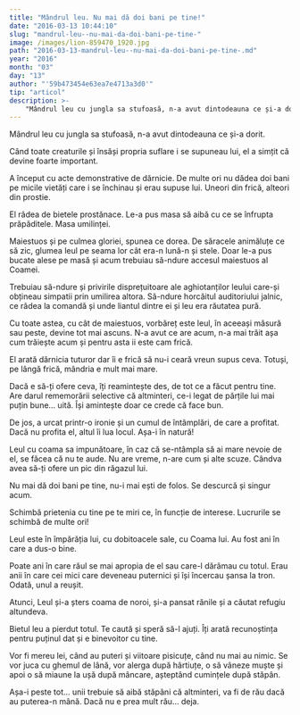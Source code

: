 ```yaml
---
title: "Mândrul leu. Nu mai dă doi bani pe tine!"
date: "2016-03-13 10:44:10"
slug: "mandrul-leu--nu-mai-da-doi-bani-pe-tine-"
image: /images/lion-859470_1920.jpg
path: "2016-03-13-mandrul-leu--nu-mai-da-doi-bani-pe-tine-.md"
year: "2016"
month: "03"
day: "13"
author: "'59b473454e63ea7e4713a3d0'"
tip: "articol"
description: >-
    "Mândrul leu cu jungla sa stufoasă, n-a avut dintodeauna ce și-a dorit.Când toate creaturile și însăși propria suflare i se supuneau lui, el a simțit că devine foarte important.A început cu acte demo"
---
```

<div class="kg-card-markdown"><p>Mândrul leu cu jungla sa stufoasă, n-a avut dintodeauna ce și-a dorit.</p>
<p>Când toate creaturile și însăși propria suflare i se supuneau lui, el a simțit că devine foarte important.</p>
<p>A început cu acte demonstrative de dărnicie. De multe ori nu dădea doi bani pe micile vietăți care i se închinau și erau supuse lui. Uneori din frică, alteori din prostie.</p>
<p>El râdea de bietele prostănace. Le-a pus masa să aibă cu ce se înfrupta prăpăditele. Masa umilinței.</p>
<p>Maiestuos și pe culmea gloriei, spunea ce dorea. De săracele animăluțe ce să zic, glumea leul pe seama lor cât era-n lună-n și stele. Doar le-a pus bucate alese pe masă și acum trebuiau să-ndure accesul maiestuos al Coamei.</p>
<p>Trebuiau să-ndure și privirile disprețuitoare ale aghiotanților leului care-și obțineau simpatii prin umilirea altora. Să-ndure horcăitul auditoriului jalnic, ce râdea la comandă și unde liantul dintre ei și leu era răutatea pură.</p>
<p>Cu toate astea, cu cât de maiestuos, vorbăreț este leul, în aceeași măsură sau peste, devine tot mai ascuns. N-a avut ce are acum, n-a mai trăit așa cum trăiește acum și pentru asta ii este cam frică.</p>
<p>El arată dărnicia tuturor dar îi e frică să nu-i ceară vreun supus ceva. Totuși, pe lângă frică, mândria e mult mai mare.</p>
<p>Dacă e să-ți ofere ceva, îți reamintește des, de tot ce a făcut pentru tine. Are darul rememorării selective că altminteri, ce-i legat de părțile lui mai puțin bune… uită. Își amintește doar ce crede că face bun.</p>
<p>De jos, a urcat printr-o ironie și un cumul de întâmplări, de care a profitat. Dacă nu profita el, altul îi lua locul. Așa-i în natură!</p>
<p>Leul cu coama sa impunătoare, în caz că se-ntâmpla să ai mare nevoie de el, se făcea că nu te aude. Nu are vreme, n-are cum și alte scuze. Cândva avea să-ți ofere un pic din răgazul lui.</p>
<p>Nu mai dă doi bani pe tine, nu-i mai ești de folos. Se descurcă și singur acum.</p>
<p>Schimbă prietenia cu tine pe te miri ce, în funcție de interese. Lucrurile se schimbă de multe ori!</p>
<p>Leul este în împărăția lui, cu dobitoacele sale, cu Coama lui. Au fost ani în care a dus-o bine.</p>
<p>Poate ani în care răul se mai apropia de el sau care-l dărâmau cu totul. Erau anii în care cei mici care deveneau puternici și își încercau șansa la tron. Odată, unul a reușit.</p>
<p>Atunci, Leul și-a șters coama de noroi, și-a pansat rănile și a căutat refugiu altundeva.</p>
<p>Bietul leu a pierdut totul. Te caută și speră să-l ajuți. Îți arată recunoștința pentru puținul dat și e binevoitor cu tine. </p>
<p>Vor fi mereu lei, când au puteri și viitoare pisicuțe, când nu mai au nimic. Se vor juca cu ghemul de lână, vor alerga după hârtiuțe, o să vâneze muște și apoi o să miaune la ușă după mâncare, așteptând cumințele după stăpân.</p>
<p>Așa-i peste tot... unii trebuie să aibă stăpâni că altminteri, va fi de rău dacă au puterea-n mână. Dacă nu e prea mult rău... deja.</p>
<p><br /><br />
 </p>
</div>
    
